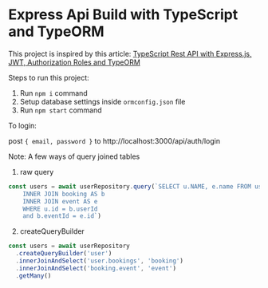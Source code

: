 # Express Api Build with TypeScript and TypeORM

This project is inspired by this article:
[TypeScript Rest API with Express.js, JWT, Authorization Roles and TypeORM](https://medium.com/javascript-in-plain-english/creating-a-rest-api-with-jwt-authentication-and-role-based-authorization-using-typescript-fbfa3cab22a4)

Steps to run this project:

1. Run `npm i` command
2. Setup database settings inside `ormconfig.json` file
3. Run `npm start` command

To login:

post `{ email, password }` to http://localhost:3000/api/auth/login

Note:
A few ways of query joined tables

1. raw query

```js
const users = await userRepository.query(`SELECT u.NAME, e.name FROM user AS u
    INNER JOIN booking AS b
    INNER JOIN event AS e
    WHERE u.id = b.userId
    and b.eventId = e.id`)
```

2. createQueryBuilder

```js
const users = await userRepository
  .createQueryBuilder('user')
  .innerJoinAndSelect('user.bookings', 'booking')
  .innerJoinAndSelect('booking.event', 'event')
  .getMany()
```
